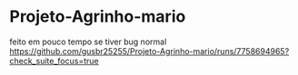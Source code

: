 # Projeto-Agrinho-mario
feito em pouco tempo se tiver bug normal
https://github.com/gusbr25255/Projeto-Agrinho-mario/runs/7758694965?check_suite_focus=true

